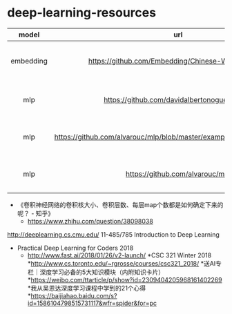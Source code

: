 # deep-learning-resources

| model | url | des | 
| :-: | :-: | :-: | 
| embedding | https://github.com/Embedding/Chinese-Word-Vectors | 100+ Chinese Word Vectors 上百种预训练中文词向量 |
| mlp | https://github.com/davidalbertonogueira/MLP| Simple multilayer perceptron c++ implementation. |
| mlp | https://github.com/alvarouc/mlp/blob/master/examples/moon_sklearn.ipynb | Multilayer Perceptron Keras wrapper for sklearn |
| mlp | https://github.com/alvarouc/mlp | Multilayer Perceptron Keras wrapper for sklearn |


* 《卷积神经网络的卷积核大小、卷积层数、每层map个数都是如何确定下来的呢？ - 知乎》
  * https://www.zhihu.com/question/38098038


http://deeplearning.cs.cmu.edu/
 11-485/785 Introduction to Deep Learning
 
* Practical Deep Learning for Coders 2018 
  * http://www.fast.ai/2018/01/26/v2-launch/
*CSC 321 Winter 2018
  *http://www.cs.toronto.edu/~rgrosse/courses/csc321_2018/
*送AI专栏｜深度学习必备的5大知识模块（内附知识卡片）
  *https://weibo.com/ttarticle/p/show?id=2309404205968161402269
*我从吴恩达深度学习课程中学到的21个心得
  *https://baijiahao.baidu.com/s?id=1586104798515731117&wfr=spider&for=pc
